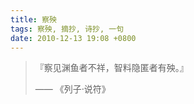 ```yaml
---
title: 察殃
tags: 察殃, 摘抄, 诗抄, 一句
date: 2010-12-13 19:08 +0800
---
```



> 『察见渊鱼者不祥，智料隐匿者有殃。』
> 
> —— 《列子·说符》

